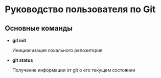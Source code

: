# Руководство пользователя по Git

## **Основные команды**

* **git init**

    Инициализация локального репозитория

* **git status**

    Получение информации от git о его текущем состоянии
    